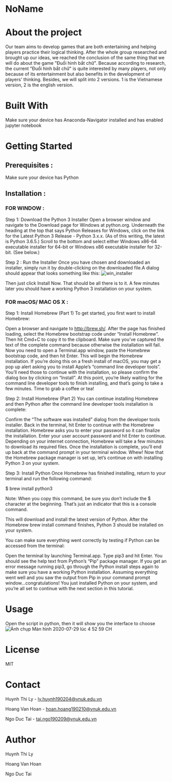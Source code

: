 # NoName

# About the project
Our team aims to develop games that are both entertaining and helping players practice their logical thinking. After the whole group researched and brought up our ideas, we reached the conclusion of the same thing that we will do about the game ”Đuổi hình bắt chữ". Because according to research, the current ”Đuổi hình bắt chữ" is quite interested by many players, not only because of its entertainment but also benefits in the development of players' thinking. Besides, we will split into 2 versions. 1 is the Vietnamese version, 2 is the english version.

# Built With
Make sure your device has Anaconda-Navigator installed and has enabled jupyter notebook

# Getting Started
## Prerequisites : 
Make sure your device has Python

## Installation : 
### FOR WINDOW : 
Step 1: Download the Python 3 Installer
Open a browser window and navigate to the Download page for Windows at python.org.
Underneath the heading at the top that says Python Releases for Windows, click on the link for the Latest Python 3 Release - Python 3.x.x. (As of this writing, the latest is Python 3.6.5.)
Scroll to the bottom and select either Windows x86-64 executable installer for 64-bit or Windows x86 executable installer for 32-bit. (See below.)


Step 2 : Run the Installer
Once you have chosen and downloaded an installer, simply run it by double-clicking on the downloaded file.A dialog should appear that looks something like this:
![win_installer](https://user-images.githubusercontent.com/65527579/88822849-9aef0a00-d1ee-11ea-8e55-846f6ed633dd.png)

Then just click Install Now. That should be all there is to it. A few minutes later you should have a working Python 3 installation on your system.


### FOR macOS/ MAC OS X :
Step 1: Install Homebrew (Part 1)
To get started, you first want to install Homebrew:

Open a browser and navigate to http://brew.sh/. After the page has finished loading, select the Homebrew bootstrap code under “Install Homebrew”. Then hit Cmd+C to copy it to the clipboard. Make sure you’ve captured the text of the complete command because otherwise the installation will fail.
Now you need to open a Terminal.app window, paste the Homebrew bootstrap code, and then hit Enter. This will begin the Homebrew installation.
If you’re doing this on a fresh install of macOS, you may get a pop up alert asking you to install Apple’s “command line developer tools”. You’ll need those to continue with the installation, so please confirm the dialog box by clicking on “Install”.
At this point, you’re likely waiting for the command line developer tools to finish installing, and that’s going to take a few minutes. Time to grab a coffee or tea!

Step 2: Install Homebrew (Part 2)
You can continue installing Homebrew and then Python after the command line developer tools installation is complete:

Confirm the “The software was installed” dialog from the developer tools installer.
Back in the terminal, hit Enter to continue with the Homebrew installation.
Homebrew asks you to enter your password so it can finalize the installation. Enter your user account password and hit Enter to continue.
Depending on your internet connection, Homebrew will take a few minutes to download its required files. Once the installation is complete, you’ll end up back at the command prompt in your terminal window.
Whew! Now that the Homebrew package manager is set up, let’s continue on with installing Python 3 on your system.

Step 3: Install Python
Once Homebrew has finished installing, return to your terminal and run the following command:

$ brew install python3

Note: When you copy this command, be sure you don’t include the $ character at the beginning. That’s just an indicator that this is a console command.

This will download and install the latest version of Python. After the Homebrew brew install command finishes, Python 3 should be installed on your system.

You can make sure everything went correctly by testing if Python can be accessed from the terminal:

Open the terminal by launching Terminal.app.
Type pip3 and hit Enter.
You should see the help text from Python’s “Pip” package manager. If you get an error message running pip3, go through the Python install steps again to make sure you have a working Python installation.
Assuming everything went well and you saw the output from Pip in your command prompt window…congratulations! You just installed Python on your system, and you’re all set to continue with the next section in this tutorial.

# Usage
Open the script in python, then it will show you the interface to choose
![Ảnh chụp Màn hình 2020-07-29 lúc 4 52 59 CH](https://user-images.githubusercontent.com/65527579/88823262-118c0780-d1ef-11ea-941d-b5730c495679.png)

# License
MIT 

# Contact
Huynh Thi Ly - ly.huynh190204@vnuk.edu.vn

Hoang Van Hoan - hoan.hoang190210@vnuk.edu.vn

Ngo Duc Tai - tai.ngo190209@vnuk.edu.vn

# Author
Huynh Thi Ly

Hoang Van Hoan

Ngo Duc Tai

